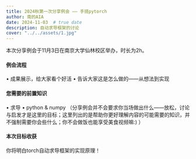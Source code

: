 ```yaml
---
title: 2024秋第一次分享例会 —— 手搓pytorch
author: 南的AIA
date: 2024-11-03  # true date
description: 自动求导框架的讨论
cover: "../../assets/1.jpg"
---
```



本次分享例会于11月3日在南京大学仙林校区举办，时长为2h。

#### 例会流程
• 成果展示，给大家看个好活
• 告诉大家这是怎么做的——从想法到实现

#### 您需要的前置知识
• 求导
• python & numpy
（分享例会并不会要求你当场做出什么——放松，讨论与启发才是这里的目标；这里列出的是帮助你更好理解内容的可能需要的知识，并不强制需要你会些什么；你不会做饭也能享受美食视频嘛:) ）
#### 本次目标收获
你将明白torch自动求导框架的实现原理！